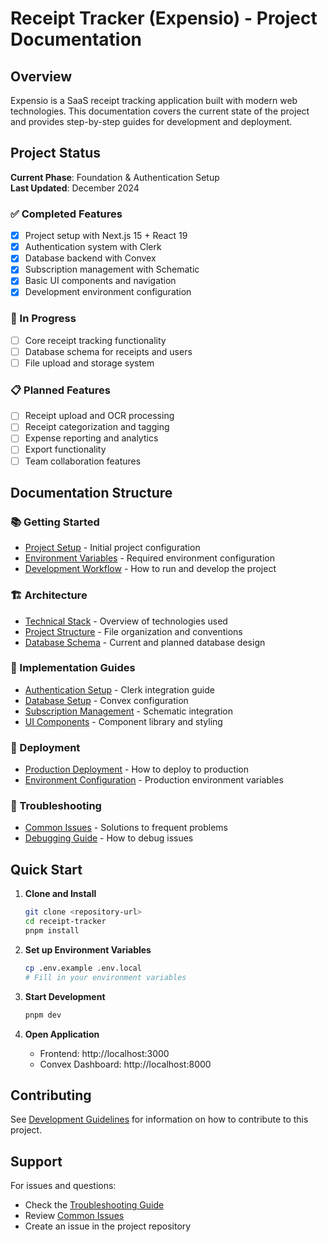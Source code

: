 # Receipt Tracker (Expensio) - Project Documentation

## Overview

Expensio is a SaaS receipt tracking application built with modern web technologies. This documentation covers the current state of the project and provides step-by-step guides for development and deployment.

## Project Status

**Current Phase**: Foundation & Authentication Setup  
**Last Updated**: December 2024

### ✅ Completed Features

- [x] Project setup with Next.js 15 + React 19
- [x] Authentication system with Clerk
- [x] Database backend with Convex
- [x] Subscription management with Schematic
- [x] Basic UI components and navigation
- [x] Development environment configuration

### 🚧 In Progress

- [ ] Core receipt tracking functionality
- [ ] Database schema for receipts and users
- [ ] File upload and storage system

### 📋 Planned Features

- [ ] Receipt upload and OCR processing
- [ ] Receipt categorization and tagging
- [ ] Expense reporting and analytics
- [ ] Export functionality
- [ ] Team collaboration features

## Documentation Structure

### 📚 Getting Started

- [Project Setup](./setup/README.md) - Initial project configuration
- [Environment Variables](./setup/environment-variables.md) - Required environment configuration
- [Development Workflow](./setup/development-workflow.md) - How to run and develop the project

### 🏗️ Architecture

- [Technical Stack](./architecture/tech-stack.md) - Overview of technologies used
- [Project Structure](./architecture/project-structure.md) - File organization and conventions
- [Database Schema](./architecture/database-schema.md) - Current and planned database design

### 🔧 Implementation Guides

- [Authentication Setup](./implementation/authentication.md) - Clerk integration guide
- [Database Setup](./implementation/database.md) - Convex configuration
- [Subscription Management](./implementation/subscriptions.md) - Schematic integration
- [UI Components](./implementation/ui-components.md) - Component library and styling

### 🚀 Deployment

- [Production Deployment](./deployment/README.md) - How to deploy to production
- [Environment Configuration](./deployment/environment-setup.md) - Production environment variables

### 🐛 Troubleshooting

- [Common Issues](./troubleshooting/common-issues.md) - Solutions to frequent problems
- [Debugging Guide](./troubleshooting/debugging.md) - How to debug issues

## Quick Start

1. **Clone and Install**

   ```bash
   git clone <repository-url>
   cd receipt-tracker
   pnpm install
   ```

2. **Set up Environment Variables**

   ```bash
   cp .env.example .env.local
   # Fill in your environment variables
   ```

3. **Start Development**

   ```bash
   pnpm dev
   ```

4. **Open Application**
   - Frontend: http://localhost:3000
   - Convex Dashboard: http://localhost:8000

## Contributing

See [Development Guidelines](./contributing/README.md) for information on how to contribute to this project.

## Support

For issues and questions:

- Check the [Troubleshooting Guide](./troubleshooting/common-issues.md)
- Review [Common Issues](./troubleshooting/common-issues.md)
- Create an issue in the project repository
